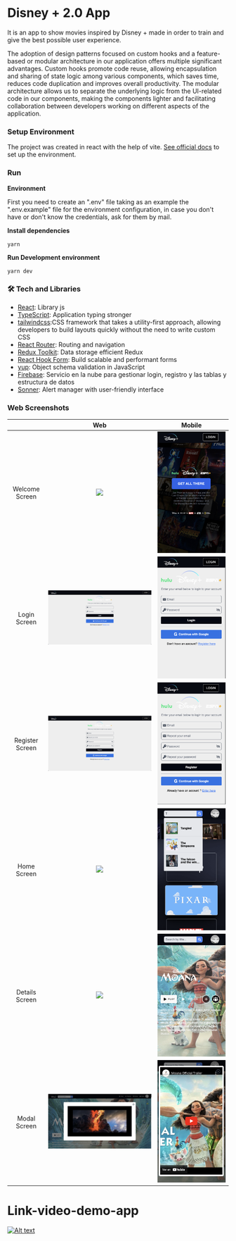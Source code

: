 # Disney + 2.0 App

It is an app to show movies inspired by Disney + made in order to train and give the best possible user experience.

The adoption of design patterns focused on custom hooks and a feature-based or modular architecture in our application offers multiple significant advantages. Custom hooks promote code reuse, allowing encapsulation and sharing of state logic among various components, which saves time, reduces code duplication and improves overall productivity.
The modular architecture allows us to separate the underlying logic from the UI-related code in our components, making the components lighter and facilitating collaboration between developers working on different aspects of the application.

### Setup Environment

The project was created in react with the help of vite. [ See official docs](https://vitejs.dev/guide/) to set up the environment.

### Run

**Environment**

First you need to create an ".env" file taking as an example the ".env.example" file for the environment configuration, in case you don't have or don't know the credentials, ask for them by mail.

**Install dependencies**

```
yarn
```
**Run Development environment**

```
yarn dev
```

### 🛠 Tech and Libraries

- [React](https://react.dev/learn): Library js
- [TypeScript](https://www.typescriptlang.org/): Application typing stronger
- [tailwindcss](https://tailwindcss.com/docs/installation):CSS framework that takes a utility-first approach, allowing developers to build layouts quickly without the need to write custom CSS
- [React Router](https://reactrouter.com/en/main/start/tutorial): Routing and navigation
- [Redux Toolkit](https://redux-toolkit.js.org/Í): Data storage efficient Redux
- [React Hook Form](https://react-hook-form.com/get-started): Build scalable and performant forms
- [yup](https://www.npmjs.com/package/yup): Object schema validation in JavaScript
- [Firebase](https://firebase.google.com/docs/web/setup?hl=es): Servicio en la nube para gestionar login, registro y las tablas y estructura de datos
- [Sonner](https://sonner.emilkowal.ski/getting-started): Alert manager with user-friendly interface

### Web Screenshots

|                  |                           Web                           |                             Mobile                         |
| :--------------: | :-----------------------------------------------------: | :--------------------------------------------------------: |
|  Welcome Screen  | ![](src/assets/screenshots/Screenshot_welcome_web.png)  | ![](src/assets/screenshots/Screenshot_welcome_mobile.png)  |
|   Login Screen   | ![](src/assets/screenshots/Screenshot_login_web.png)    | ![](src/assets/screenshots/Screenshot_login_mobile.png)    |
| Register Screen  | ![](src/assets/screenshots/Screenshot_register_web.png) | ![](src/assets/screenshots/Screenshot_register_mobile.png) |
|   Home Screen    | ![](src/assets/screenshots/Screenshot_home_web.png)     | ![](src/assets/screenshots/Screenshot_home_mobile.png)     |
|  Details Screen  | ![](src/assets/screenshots/Screenshot_details_web.png)  | ![](src/assets/screenshots/Screenshot_details_mobile.png)  |
|   Modal Screen   | ![](src/assets/screenshots/Screenshot_modal_web.png)    | ![](src/assets/screenshots/Screenshot_modal_mobile.png)    |

# Link-video-demo-app

[![Alt text](https://img.youtube.com/vi/9fZCRcARte8/0.jpg)](https://www.youtube.com/watch?v=9fZCRcARte8)